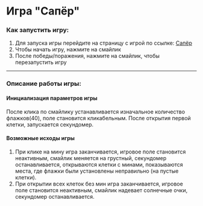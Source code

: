 # Игра "Сапёр"

### Как запустить игру:
1. Для запуска игры перейдите на страницу с игрой по ссылке: [Сапёр](https://drugoi222-coder.github.io/Sapper/ "Переход на игру")
2. Чтобы начать игру, нажмите на смайлик
3. После победы/поражения, нажмите на смайлик, чтобы перезапустить игру
---
### Описание работы игры:

#### Инициализация параметров игры
После клика по смайлику устанавливается изначальное количество флажков(40),
поле становится кликабельным. После открытия первой клетки, запускается секундомер.

#### Возможные исходы игры
1. При клике на мину игра заканчивается, игровое поле становится неактивным,
смайлик меняется на грустный, секундомер останавливается, открываются клетки с минами,
показываются места, где флажки были установлены неправильно (на пустые клетки).
2. При открытии всех клеток без мин игра заканчивается, игровое поле становится неактивным,
смайлик надевает солнечные очки, секундомер останавливается.